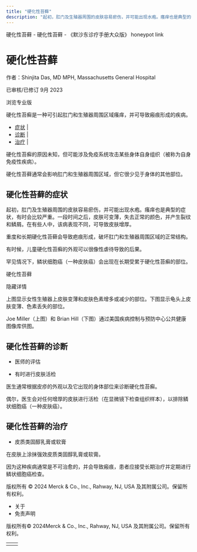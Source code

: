 ```yaml
---
title: "硬化性苔藓"
description: "起初，肛门及生殖器周围的皮肤容易瘀伤，并可能出现水疱。瘙痒也是典型的症状，有时会比较严重。一段时间之后，皮肤可变薄，失去正常的颜色，并产生裂纹和鳞屑。在有些人中，该病表现不同，可导致皮肤增厚。"
---
```


﻿硬化性苔藓 \- 硬化性苔藓 \- 《默沙东诊疗手册大众版》 honeypot link

# 硬化性苔藓

作者：Shinjita Das, MD MPH, Massachusetts General Hospital

已审核/已修订 9月 2023

浏览专业版

硬化性苔癣是一种可引起肛门和生殖器周围区域瘙痒，并可导致瘢痕形成的疾病。

- [症状](#症状_v12823840_zh) \|
- [诊断](#诊断_v12823844_zh) \|
- [治疗](#治疗_v12823852_zh) \|

硬化性苔癣的原因未知，但可能涉及免疫系统攻击某些身体自身组织（被称为自身免疫性疾病）。

硬化性苔藓通常会影响肛门和生殖器周围区域，但它很少见于身体的其他部位。

## 硬化性苔藓的症状

起初，肛门及生殖器周围的皮肤容易瘀伤，并可能出现水疱。瘙痒也是典型的症状，有时会比较严重。一段时间之后，皮肤可变薄，失去正常的颜色，并产生裂纹和鳞屑。在有些人中，该病表现不同，可导致皮肤增厚。

重度和长期硬化性苔藓会导致疤痕形成，破坏肛门和生殖器周围区域的正常结构。

有时候，儿童硬化性苔癣的外观可以很像性虐待导致的后果。

罕见情况下，鳞状细胞癌（一种皮肤癌）会出现在长期受累于硬化性苔癣的部位。

硬化性苔藓



隐藏详情

上图显示女性生殖器上皮肤变薄和皮肤色素增多或减少的部位。下图显示龟头上皮肤变薄、色素丢失的部位。

Joe Miller（上图）和 Brian Hill（下图）通过美国疾病控制与预防中心公共健康图像库供图。

## 硬化性苔藓的诊断

- 医师的评估

- 有时进行皮肤活检


医生通常根据皮疹的外观以及它出现的身体部位来诊断硬化性苔癣。

偶尔，医生会对任何增厚的皮肤进行活检（在显微镜下检查组织样本），以排除鳞状细胞癌（一种皮肤癌）。

## 硬化性苔藓的治疗

- 皮质类固醇乳膏或软膏


在皮肤上涂抹强效皮质类固醇乳膏或软膏。

因为这种疾病通常是不可治愈的，并会导致瘢痕，患者应接受长期治疗并定期进行鳞状细胞癌检查。



版权所有 © 2024
Merck & Co., Inc., Rahway, NJ, USA 及其附属公司。保留所有权利。

- 关于
- 免责声明

版权所有© 2024Merck & Co., Inc., Rahway, NJ, USA 及其附属公司。保留所有权利。

|     |     |
| --- | --- |
|  |  |